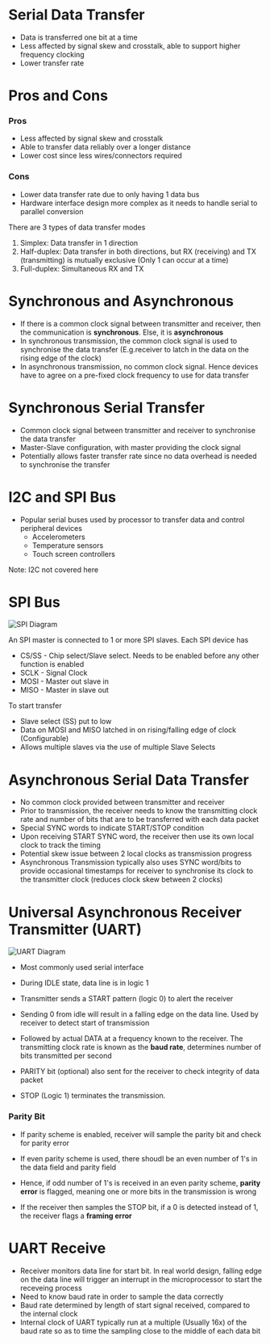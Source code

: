 # Serial Data Transfer

-   Data is transferred one bit at a time
-   Less affected by signal skew and crosstalk, able to support higher frequency clocking
-   Lower transfer rate

# Pros and Cons

### Pros

-   Less affected by signal skew and crosstalk
-   Able to transfer data reliably over a longer distance
-   Lower cost since less wires/connectors required

### Cons

-   Lower data transfer rate due to only having 1 data bus
-   Hardware interface design more complex as it needs to handle serial to parallel conversion

There are 3 types of data transfer modes

1. Simplex: Data transfer in 1 direction
2. Half-duplex: Data transfer in both directions, but RX (receiving) and TX (transmitting) is mutually exclusive (Only 1 can occur at a time)
3. Full-duplex: Simultaneous RX and TX

# Synchronous and Asynchronous

-   If there is a common clock signal between transmitter and receiver, then the communication is **synchronous**. Else, it is **asynchronous**
-   In synchronous transmission, the common clock signal is used to synchronise the data transfer (E.g.receiver to latch in the data on the rising edge of the clock)
-   In asynchronous transmission, no common clock signal. Hence devices have to agree on a pre-fixed clock frequency to use for data transfer

# Synchronous Serial Transfer

-   Common clock signal between transmitter and receiver to synchronise the data transfer
-   Master-Slave configuration, with master providing the clock signal
-   Potentially allows faster transfer rate since no data overhead is needed to synchronise the transfer

# I2C and SPI Bus

-   Popular serial buses used by processor to transfer data and control peripheral devices
    -   Accelerometers
    -   Temperature sensors
    -   Touch screen controllers

Note: I2C not covered here

# SPI Bus

![SPI Diagram](https://en.wikipedia.org/wiki/Serial_Peripheral_Interface#/media/File:SPI_three_slaves.svg)

An SPI master is connected to 1 or more SPI slaves. Each SPI device has

-   CS/SS - Chip select/Slave select. Needs to be enabled before any other function is enabled
-   SCLK - Signal Clock
-   MOSI - Master out slave in
-   MISO - Master in slave out

To start transfer

-   Slave select (SS) put to low
-   Data on MOSI and MISO latched in on rising/falling edge of clock (Configurable)
-   Allows multiple slaves via the use of multiple Slave Selects

# Asynchronous Serial Data Transfer

-   No common clock provided between transmitter and receiver
-   Prior to transmission, the receiver needs to know the transmitting clock rate and number of bits that are to be transferred with each data packet
-   Special SYNC words to indicate START/STOP condition
-   Upon receiving START SYNC word, the receiver then use its own local clock to track the timing
-   Potential skew issue between 2 local clocks as transmission progress
-   Asynchronous Transmission typically also uses SYNC word/bits to provide occasional timestamps for receiver to synchronise its clock to the transmitter clock (reduces clock skew between 2 clocks)

# Universal Asynchronous Receiver Transmitter (UART)

![UART Diagram](https://www.circuitbasics.com/wp-content/uploads/2016/01/Introduction-to-UART-Data-Transmission-Diagram.png)

-   Most commonly used serial interface

-   During IDLE state, data line is in logic 1
-   Transmitter sends a START pattern (logic 0) to alert the receiver
-   Sending 0 from idle will result in a falling edge on the data line. Used by receiver to detect start of transmission
-   Followed by actual DATA at a frequency known to the receiver. The transmitting clock rate is known as the **baud rate**, determines number of bits transmitted per second
-   PARITY bit (optional) also sent for the receiver to check integrity of data packet
-   STOP (Logic 1) terminates the transmission.

### Parity Bit

-   If parity scheme is enabled, receiver will sample the parity bit and check for parity error
-   If even parity scheme is used, there shoudl be an even number of 1's in the data field and parity field
-   Hence, if odd number of 1's is received in an even parity scheme, **parity error** is flagged, meaning one or more bits in the transmission is wrong

-   If the receiver then samples the STOP bit, if a 0 is detected instead of 1, the receiver flags a **framing error**

# UART Receive

-   Receiver monitors data line for start bit. In real world design, falling edge on the data line will trigger an interrupt in the microprocessor to start the receveing process
-   Need to know baud rate in order to sample the data correctly
-   Baud rate determined by length of start signal received, compared to the internal clock
-   Internal clock of UART typically run at a multiple (Usually 16x) of the baud rate so as to time the sampling close to the middle of each data bit
